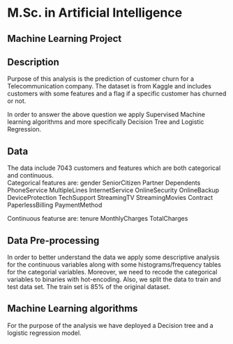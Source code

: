 # M.Sc. in Artificial Intelligence 
## Machine Learning Project

## Description
Purpose of this analysis is the prediction of customer churn for a Telecommunication company.  The dataset is from Kaggle and includes customers with some features and a flag if a specific customer has churned or not. 

In order to answer the above question we apply Supervised Machine learning algorithms and more specifically Decision Tree and Logistic Regression.   

## Data
The data include 7043 customers and features which are both categorical and continuous.  
Categorical features are:
gender
SeniorCitizen
Partner
Dependents
PhoneService
MultipleLines
InternetService
OnlineSecurity
OnlineBackup
DeviceProtection
TechSupport
StreamingTV
StreamingMovies
Contract
PaperlessBilling
PaymentMethod

Continuous featurse are:
tenure
MonthlyCharges
TotalCharges

## Data Pre-processing
In order to better understand the data we apply some descriptive analysis for the continuous variables along with some histograms/frequency tables for the categorial variables. 
Moreover, we need to recode the categorical variables to binaries with hot-encoding. 
Also, we split the data to train and test data set.  The train set is 85% of the original dataset. 

## Machine Learning algorithms
For the purpose of the analysis we have deployed a Decision tree and a logistic regression model.





